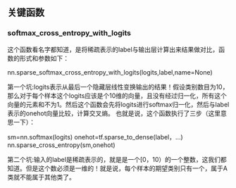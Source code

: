 
## 关键函数

### softmax_cross_entropy_with_logits

这个函数看名字都知道，是将稀疏表示的label与输出层计算出来结果做对比，函数的形式和参数如下：

nn.sparse_softmax_cross_entropy_with_logits(logits,label,name=None)


第一个坑:logits表示从最后一个隐藏层线性变换输出的结果！假设类别数目为10，那么对于每个样本这个logits应该是个10维的向量，且没有经过归一化，所有这个向量的元素和不为1。然后这个函数会先将logits进行softmax归一化，然后与label表示的onehot向量比较，计算交叉熵。
也就是说，这个函数执行了三步（这里意思一下）：

sm=nn.softmax(logits)
onehot=tf.sparse_to_dense(label，…)
nn.sparse_cross_entropy(sm,onehot)

第二个坑:输入的label是稀疏表示的，就是是一个[0，10）的一个整数，这我们都知道。但是这个数必须是一维的！就是说，每个样本的期望类别只有一个，属于A类就不能属于其他类了。
